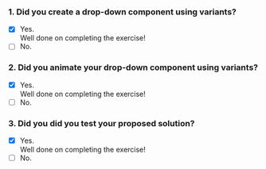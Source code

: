 ### 1. Did you create a drop-down component using variants?

- [x] Yes. <br>
      Well done on completing the exercise!
- [ ] No.

### 2. Did you animate your drop-down component using variants?

- [x] Yes. <br>
      Well done on completing the exercise!
- [ ] No.

### 3. Did you did you test your proposed solution?

- [x] Yes. <br>
      Well done on completing the exercise!
- [ ] No.
